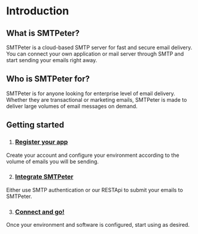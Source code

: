 # Introduction

## What is SMTPeter?

SMTPeter is a cloud-based SMTP server for fast and secure email delivery.
You can connect your own application or mail server through
SMTP and start sending your emails right away.


## Who is SMTPeter for?

SMTPeter is for anyone looking for enterprise level of email delivery.
Whether they are transactional or marketing emails, SMTPeter is made
to deliver large volumes of email messages on demand.

## Getting started

1. ### [Register your app](/documentation/register-your-app)

Create your account and configure your environment
according to the volume of emails you will be sending.

2. ### [Integrate SMTPeter](/documentation/using-smtpeter)

Either use SMTP authentication or our RESTApi to submit your emails to SMTPeter.

3. ### [Connect and go!](/documentation/using-smtpeter)

Once your environment and software is configured, start using as desired.
